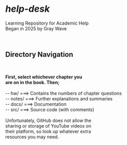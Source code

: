 
# ***help-desk*** 
<p>Learning Repository for Academic Help <br>
  Began in 2025 by Gray Wave</p><br>
<h2>Directory Navigation</h2><br>
<p><b>First, select whichever chapter you<br>
are on in the book. Then; </b><br>
<br>
-- hw/     ===> Contains the numbers of chapter questions<br>
-- notes/  ===> Further explanations and summaries<br>
-- docs/   ===> Documentation<br>
-- src/    ===> Source code (with comments)<br>
<br>
Unfortunately, GitHub does not allow the <br>
sharing or storage of YouTube videos on <br>
their platform, so look up whatever extra<br>
resources you may need.</p>
